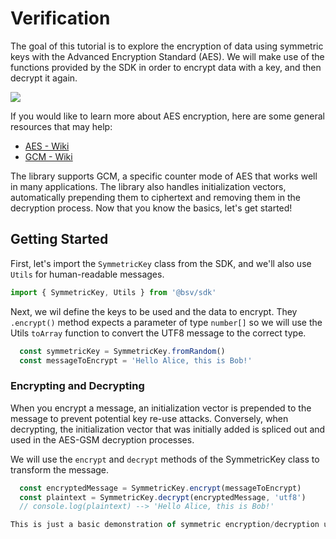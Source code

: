 # Verification

The goal of this tutorial is to explore the encryption of data using symmetric keys with the Advanced Encryption Standard (AES). We will make use of the functions provided by the SDK in order to encrypt data with a key, and then decrypt it again.

![](../../../application-development/low-level/images/symmetric\_encryption\_diagram.png)

If you would like to learn more about AES encryption, here are some general resources that may help:

* [AES - Wiki](https://en.wikipedia.org/wiki/Advanced\_Encryption\_Standard)
* [GCM - Wiki](https://en.wikipedia.org/wiki/Galois/Counter\_Mode)

The library supports GCM, a specific counter mode of AES that works well in many applications. The library also handles initialization vectors, automatically prepending them to ciphertext and removing them in the decryption process. Now that you know the basics, let's get started!

## Getting Started

First, let's import the `SymmetricKey` class from the SDK, and we'll also use `Utils` for human-readable messages.

```ts
import { SymmetricKey, Utils } from '@bsv/sdk'
```

Next, we wil define the keys to be used and the data to encrypt. They `.encrypt()` method expects a parameter of type `number[]` so we will use the Utils `toArray` function to convert the UTF8 message to the correct type.

```ts
  const symmetricKey = SymmetricKey.fromRandom()
  const messageToEncrypt = 'Hello Alice, this is Bob!'
```

### Encrypting and Decrypting

When you encrypt a message, an initialization vector is prepended to the message to prevent potential key re-use attacks. Conversely, when decrypting, the initialization vector that was initially added is spliced out and used in the AES-GSM decryption processes.

We will use the `encrypt` and `decrypt` methods of the SymmetricKey class to transform the message.

```ts
  const encryptedMessage = SymmetricKey.encrypt(messageToEncrypt)
  const plaintext = SymmetricKey.decrypt(encryptedMessage, 'utf8')
  // console.log(plaintext) --> 'Hello Alice, this is Bob!'

This is just a basic demonstration of symmetric encryption/decryption using the BSV SDK, however the possibilities of what you can do are endless once you understand these fundamentals.
```
